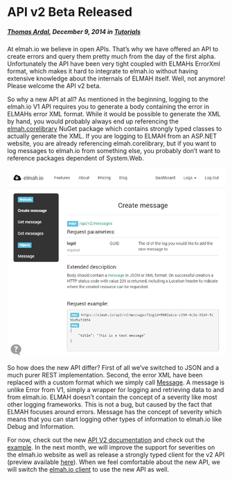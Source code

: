 # API v2 Beta Released

##### [Thomas Ardal](http://elmah.io/about/), December 9, 2014 in [Tutorials](/category/tutorials/)

At elmah.io we believe in open APIs. That’s why we have offered an API to create errors and query them pretty much from the day of the first alpha. Unfortunately the API have been very tight coupled with ELMAHs ErrorXml format, which makes it hard to integrate to elmah.io without having extensive knowledge about the internals of ELMAH itself. Well, not anymore! Please welcome the API v2 beta.

So why a new API at all? As mentioned in the beginning, logging to the elmah.io V1 API requires you to generate a body containing the error in ELMAHs error XML format. While it would be possible to generate the XML by hand, you would probably always end up referencing the [elmah.corelibrary](http://www.nuget.org/packages/elmah.corelibrary/) NuGet package which contains strongly typed classes to actually generate the XML. If you are logging to ELMAH from an ASP.NET website, you are already referencing elmah.corelibrary, but if you want to log messages to elmah.io from something else, you probably don’t want to reference packages dependent of System.Web.

![API Browser](images/apibrowser.png)

So how does the new API differ? First of all we’ve switched to JSON and a much purer REST implementation. Second, the error XML have been replaced with a custom format which we simply call [Message](https://elmah.io/api/v2#messageObject). A message is unlike Error from V1, simply a wrapper for logging and retrieving data to and from elmah.io. ELMAH doesn’t contain the concept of a severity like most other logging frameworks. This is not a bug, but caused by the fact that ELMAH focuses around errors. Message has the concept of severity which means that you can start logging other types of information to elmah.io like Debug and Information.

For now, check out the new [API V2 documentation](https://elmah.io/api/v2) and check out the [example](https://github.com/elmahio/Elmah.Io.Examples/tree/master/Elmah.Io.Examples.ApiClient.V2). In the next month, we will improve the support for severities on the elmah.io website as well as release a strongly typed client for the v2 API (preview available [here](http://teamcity.codebetter.com/viewLog.html?buildId=139846&buildTypeId=ElmahIo_ElmahIoV2&tab=artifacts)). When we feel comfortable about the new API, we will switch the [elmah.io client](http://www.nuget.org/packages/elmah.io/) to use the new API as well.


